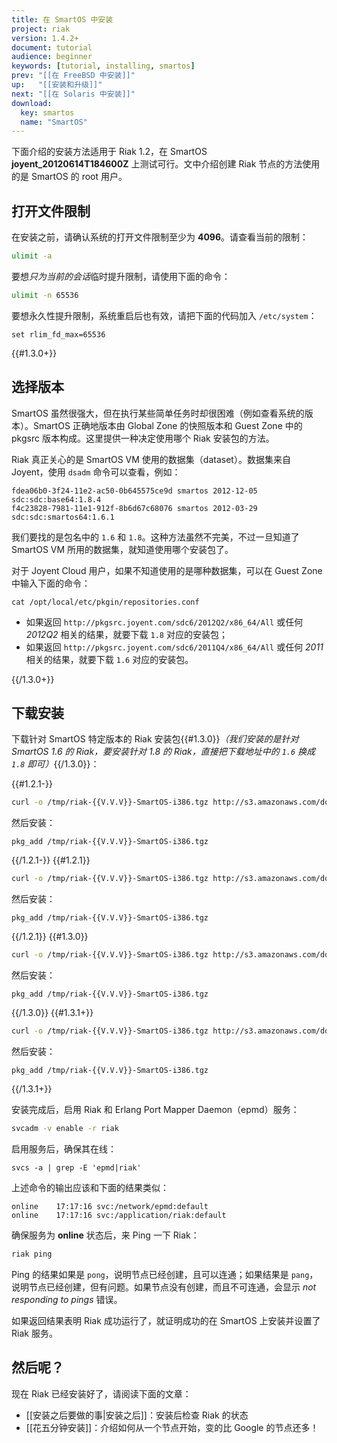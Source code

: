 ```yaml
---
title: 在 SmartOS 中安装
project: riak
version: 1.4.2+
document: tutorial
audience: beginner
keywords: [tutorial, installing, smartos]
prev: "[[在 FreeBSD 中安装]]"
up:   "[[安装和升级]]"
next: "[[在 Solaris 中安装]]"
download:
  key: smartos
  name: "SmartOS"
---
```


下面介绍的安装方法适用于 Riak 1.2，在 SmartOS <strong>joyent_20120614T184600Z</strong> 上测试可行。文中介绍创建 Riak 节点的方法使用的是 SmartOS 的 root 用户。

## 打开文件限制

在安装之前，请确认系统的打开文件限制至少为 **4096**。请查看当前的限制：

```bash
ulimit -a
```

要想*只为当前的会话*临时提升限制，请使用下面的命令：

```bash
ulimit -n 65536
```

要想永久性提升限制，系统重启后也有效，请把下面的代码加入 `/etc/system`：

```text
set rlim_fd_max=65536
```

{{#1.3.0+}}

## 选择版本

SmartOS 虽然很强大，但在执行某些简单任务时却很困难（例如查看系统的版本）。SmartOS 正确地版本由 Global Zone 的快照版本和 Guest Zone 中的 pkgsrc 版本构成。这里提供一种决定使用哪个 Riak 安装包的方法。

Riak 真正关心的是 SmartOS VM 使用的数据集（dataset）。数据集来自 Joyent，使用 `dsadm` 命令可以查看，例如：

```
fdea06b0-3f24-11e2-ac50-0b645575ce9d smartos 2012-12-05 sdc:sdc:base64:1.8.4
f4c23828-7981-11e1-912f-8b6d67c68076 smartos 2012-03-29 sdc:sdc:smartos64:1.6.1
```

我们要找的是包名中的 `1.6` 和 `1.8`。这种方法虽然不完美，不过一旦知道了 SmartOS VM 所用的数据集，就知道使用哪个安装包了。

对于 Joyent Cloud 用户，如果不知道使用的是哪种数据集，可以在 Guest Zone 中输入下面的命令：

```
cat /opt/local/etc/pkgin/repositories.conf
```

* 如果返回 `http://pkgsrc.joyent.com/sdc6/2012Q2/x86_64/All` 或任何 *2012Q2* 相关的结果，就要下载 `1.8` 对应的安装包；
* 如果返回 `http://pkgsrc.joyent.com/sdc6/2011Q4/x86_64/All` 或任何 *2011* 相关的结果，就要下载 `1.6` 对应的安装包。

{{/1.3.0+}}

## 下载安装

下载针对 SmartOS 特定版本的 Riak 安装包{{#1.3.0}}*（我们安装的是针对 SmartOS 1.6 的 Riak，要安装针对 1.8 的 Riak，直接把下载地址中的 `1.6` 换成 `1.8` 即可）*{{/1.3.0}}：

{{#1.2.1-}}

```bash
curl -o /tmp/riak-{{V.V.V}}-SmartOS-i386.tgz http://s3.amazonaws.com/downloads.basho.com/riak/{{V.V}}/{{V.V.V}}/smartos/11/riak-{{V.V.V}}-SmartOS-i386.tgz
```

然后安装：

```
pkg_add /tmp/riak-{{V.V.V}}-SmartOS-i386.tgz
```

{{/1.2.1-}}
{{#1.2.1}}

```bash
curl -o /tmp/riak-{{V.V.V}}-SmartOS-i386.tgz http://s3.amazonaws.com/downloads.basho.com/riak/{{V.V}}/{{V.V.V}}/smartos/11/riak-{{V.V.V}}-SmartOS-i386.tgz
```

然后安装：

```
pkg_add /tmp/riak-{{V.V.V}}-SmartOS-i386.tgz
```

{{/1.2.1}}
{{#1.3.0}}

```bash
curl -o /tmp/riak-{{V.V.V}}-SmartOS-i386.tgz http://s3.amazonaws.com/downloads.basho.com/riak/{{V.V}}/{{V.V.V}}/smartos/1.6/riak-{{V.V.V}}-SmartOS-i386.tgz
```

然后安装：

```
pkg_add /tmp/riak-{{V.V.V}}-SmartOS-i386.tgz
```

{{/1.3.0}}
{{#1.3.1+}}

```bash
curl -o /tmp/riak-{{V.V.V}}-SmartOS-i386.tgz http://s3.amazonaws.com/downloads.basho.com/riak/{{V.V}}/{{V.V.V}}/smartos/1.8/riak-{{V.V.V}}-SmartOS-i386.tgz
```

然后安装：

```
pkg_add /tmp/riak-{{V.V.V}}-SmartOS-i386.tgz
```

{{/1.3.1+}}

安装完成后，启用 Riak 和 Erlang Port Mapper Daemon（epmd）服务：

```bash
svcadm -v enable -r riak
```

启用服务后，确保其在线：

```
svcs -a | grep -E 'epmd|riak'
```

上述命令的输出应该和下面的结果类似：

```text
online    17:17:16 svc:/network/epmd:default
online    17:17:16 svc:/application/riak:default
```

确保服务为 **online** 状态后，来 Ping 一下 Riak：

```bash
riak ping
```

Ping 的结果如果是 `pong`，说明节点已经创建，且可以连通；如果结果是 `pang`，说明节点已经创建，但有问题。如果节点没有创建，而且不可连通，会显示 *not responding to pings* 错误。

如果返回结果表明 Riak 成功运行了，就证明成功的在 SmartOS 上安装并设置了 Riak 服务。

## 然后呢？

现在 Riak 已经安装好了，请阅读下面的文章：

-   [[安装之后要做的事|安装之后]]：安装后检查 Riak 的状态
-   [[花五分钟安装]]：介绍如何从一个节点开始，变的比 Google 的节点还多！
